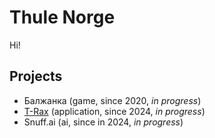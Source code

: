# Thule Norge
Hi!

## Projects
* Балжанка (game, since 2020, _in progress_)
* [T-Rax](https://thulenorge.github.io/T-RAX/README.md) (application, since 2024, _in progress_)
* Snuff.ai (ai, since in 2024, _in progress_)
